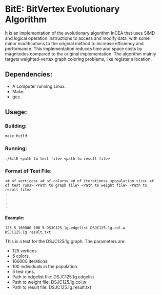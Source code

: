 # BitE: BitVertex Evolutionary Algorithm
It is an implementation of the evolutionary algorithm InCEA that uses SIMD and logical operation instructions to access and modify data, with some minor modifications to the original method to increase efficiency and performance. This implementation reduces time and space costs by magnitudes compared to the original implementation. The algorithm mainly targets weighted-vertex graph coloring problems, like register allocation.

## Dependencies:
- A computer running Linux.
- Make.
- gcc.

## Usage:
### Building:
    make build
### Running:
    ./BitE <path to test file> <path to result file>
### Format of Test File:
    <# of vertices> <# of colors> <# of iterations> <population size> <# of test runs> <Path to graph file> <Path to weight file> <Path to result file>
    .
    .
    .
    .
#### Example:
    125 5 160000 100 5 DSJC125.1g.edgelist DSJC125.1g.col.w DSJC125.1g.result.txt
This is a test for the DSJC125.1g graph. The parameters are:
- 125 vertices.
- 5 colors.
- 160000 iterations.
- 100 individuals in the population.
- 5 test runs.
- Path to edgelist file: DSJC125.1g.edgelist
- Path to weight file: DSJC125.1g.col.w
- Path to result file: DSJC125.1g.result.txt
